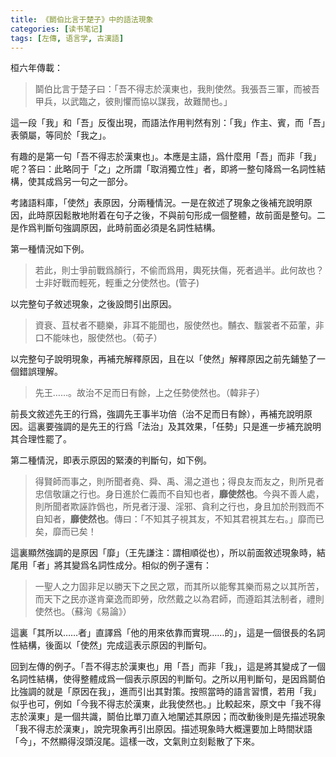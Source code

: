 ```yaml
---
title: 《鬬伯比言于楚子》中的語法現象
categories: [读书笔记]
tags: [左傳, 语言学, 古漢語]
---
```


桓六年傳載：

>鬬伯比言于楚子曰：「吾不得志於漢東也，我則使然。我張吾三軍，而被吾甲兵，以武臨之，彼則懼而協以謀我，故難閒也。」

這一段「我」和「吾」反復出現，而語法作用判然有別：「我」作主、賓，而「吾」表領屬，等同於「我之」。

有趣的是第一句「吾不得志於漢東也」。本應是主語，爲什麼用「吾」而非「我」呢？答曰：此略同于「之」之所謂「取消獨立性」者，即將一整句降爲一名詞性結構，使其成爲另一句之一部分。

考諸語料庫，「使然」表原因，分兩種情況。一是在敘述了現象之後補充說明原因，此時原因鬆散地附着在句子之後，不與前句形成一個整體，故前面是整句。二是作爲判斷句強調原因，此時前面必須是名詞性結構。

第一種情況如下例。

>若此，則士爭前戰爲顏行，不偷而爲用，輿死扶傷，死者過半。此何故也？士非好戰而輕死，輕重之分使然也。(管子)

以完整句子敘述現象，之後設問引出原因。

>資衰、苴杖者不聽樂，非耳不能聞也，服使然也。黼衣、黻裳者不茹葷，非口不能味也，服使然也。（荀子）

以完整句子說明現象，再補充解釋原因，且在以「使然」解釋原因之前先鋪墊了一個錯誤理解。

>先王……。故治不足而日有餘，上之任勢使然也。（韓非子）

前長文敘述先王的行爲，強調先王事半功倍（治不足而日有餘），再補充說明原因。這裏要強調的是先王的行爲「法治」及其效果，「任勢」只是進一步補充說明其合理性罷了。

第二種情況，即表示原因的緊湊的判斷句，如下例。

>得賢師而事之，則所聞者堯、舜、禹、湯之道也；得良友而友之，則所見者忠信敬讓之行也。身日進於仁義而不自知也者，**靡使然也**。今與不善人處，則所聞者欺誣詐僞也，所見者汙漫、淫邪、貪利之行也，身且加於刑戮而不自知者，**靡使然也**。傳曰：「不知其子視其友，不知其君視其左右。」靡而已矣，靡而已矣！

這裏顯然強調的是原因「靡」（王先謙注：謂相順從也），所以前面敘述現象時，結尾用「者」將其變爲名詞性成分。相似的例子還有：

>一聖人之力固非足以勝天下之民之眾，而其所以能奪其樂而易之以其所苦，而天下之民亦遂肯棄逸而即勞，欣然戴之以為君師，而遵蹈其法制者，禮則使然也。（蘇洵《易論》）

這裏「其所以……者」直譯爲「他的用來依靠而實現……的」，這是一個很長的名詞性結構，後面以「使然」完成這表示原因的判斷句。

回到左傳的例子。「吾不得志於漢東也」用「吾」而非「我」，這是將其變成了一個名詞性結構，使得整體成爲一個表示原因的判斷句。之所以用判斷句，是因爲鬬伯比強調的就是「原因在我」，進而引出其對策。按照當時的語言習慣，若用「我」似乎也可，例如「今我不得志於漢東，此我使然也。」比較起來，原文中「我不得志於漢東」是一個共識，鬬伯比單刀直入地闡述其原因；而改動後則是先描述現象「我不得志於漢東」，說完現象再引出原因。描述現象時大概還要加上時間狀語「今」，不然顯得沒頭沒尾。這樣一改，文氣則立刻鬆散了下來。